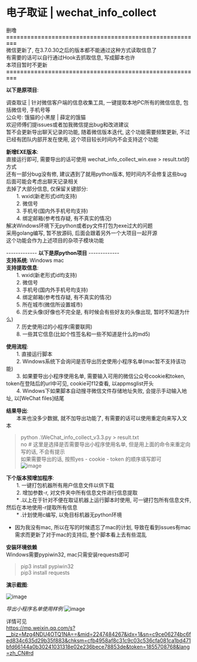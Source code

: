 

# 电子取证 | wechat_info_collect  

  
删噜
__========================================================__  
微信更新了, 在3.7.0.30之后的版本都不能通过这种方式读取信息了  
有需要的话可以自行通过Hook去抓取信息, 写成脚本也许  
本项目暂时不更新  
__========================================================__  


__以下是原项目__:  

调查取证 | 针对微信客户端的信息收集工具, 一键提取本地PC所有的微信信息, 包括微信号, 手机号等  
公众号: 饿猫的小黑屋 | 薛定的饿猫  
欢迎师傅们提issues或者加我微信提出bug和改进建议     
暂不会更新导出聊天记录的功能, 随着微信版本迭代, 这个功能需要频繁更新, 不过已经有团队内部开发在使用, 这个项目较长时间内不会支持这个功能  

__新增EXE版本__:  
直接运行即可, 需要导出的话可使用 wechat_info_collect_win.exe > result.txt的方式  
还有一部分bug没有修, 建议遇到了就用python版本, 短时间内不会修复这些bug  
后面可能会考虑出聊天记录相关  
去掉了大部分信息, 仅保留关键部分:  
&emsp;&emsp;1. wxid(新老形式id均支持)  
&emsp;&emsp;2. 微信号  
&emsp;&emsp;3. 手机号(国内外手机号均支持)  
&emsp;&emsp;4. 绑定邮箱(参考性存疑, 有不真实的情况)   
解决Windows环境下无python或者py文件打包为exe过大的问题  
采用golang编写, 暂不放源码, 后面会跟着另外一个大项目一起开源  
这个功能会作为上述项目的杂项子模块功能  
  
------------- __以下是原python项目__ -------------  
__支持系统__: Windows mac  
__支持提取信息__:  
&emsp;&emsp;1. wxid(新老形式id均支持)  
&emsp;&emsp;2. 微信号  
&emsp;&emsp;3. 手机号(国内外手机号均支持)  
&emsp;&emsp;4. 绑定邮箱(参考性存疑, 有不真实的情况)  
&emsp;&emsp;5. 所在城市(微信所设置城市)  
&emsp;&emsp;6. 历史头像(好像也不完全是, 有时候会有些好友的头像出现, 暂时不知道为什么)  
&emsp;&emsp;7. 历史使用过的小程序(需要联网)  
&emsp;&emsp;8. 一些其它信息(比如个性签名和一些不知道是什么的md5)  
  
__使用流程__:  
&emsp;&emsp;1. 直接运行脚本  
&emsp;&emsp;2. Windows系统下会询问是否导出历史使用小程序名单(mac暂不支持该功能)  
&emsp;&emsp;3. 如果要导出小程序使用名单, 需要输入可用的微信公众号cookie和token, token在登陆后的url中可见, cookie可f12查看, 以appmsglist开头  
&emsp;&emsp;4. Windows下如果脚本自动搜寻微信文件存储地址失败, 会提示手动输入地址, 以[WeChat files]结尾  
  
__结果导出__:  
  &emsp;&emsp;本来也没多少数据, 就不加导出功能了, 有需要的话可以使用重定向来写入文本  
  >python .\WeChat_info_collect_v3.3.py > result.txt  
  >no # 这里是选择是否需要导出小程序使用名单, 但是用上面的命令来重定向写的话, 不会有提示  
  >如果需要导出的话, 按照yes - cookie - token 的顺序填写即可  
  ![image](https://user-images.githubusercontent.com/19652329/168786080-319e88aa-b240-4f86-9de9-42a8d67a4e78.png)  


__下个版本预增加程序__:  
&emsp;&emsp;1. 一键打包机器所有用户信息文件以供下载  
&emsp;&emsp;2. 增加参数-r, 对文件夹中所有信息文件进行信息提取  
&emsp;&emsp;* .以上在于针对不便在取证机器上运行脚本时使用, 可一键打包所有信息文件, 然后在本地使用-r提取所有信息  
&emsp;&emsp;* .计划使用c编写, 以免目标机器无python环境  

* 因为我没有mac, 所以在写的时候遗忘了mac的计划, 导致在看到issues有mac需求而更新了对于mac的支持后, 整个脚本看上去有些混乱   

__安装环境依赖__  
Windows需要pypiwin32, mac只需安装requests即可  

>pip3 install pypiwin32  
>pip3 install requests  
  
__演示截图__:  

![image](https://user-images.githubusercontent.com/19652329/167609080-fe2bb5fe-9dd7-4556-a54b-e5087f1b0516.png)  
  
*导出小程序名单使用样例*
![image](https://user-images.githubusercontent.com/19652329/167623636-925c3302-7811-4031-a6d6-f055481f1110.png)  
  
详情可见  
https://mp.weixin.qq.com/s?__biz=Mzg4NDU4OTQ1NA==&mid=2247484267&idx=1&sn=c9ce06274bc6fed834c635d29b35f883&chksm=cfb4958af8c31c9c03c536cfa081ca1bd471bfd66144a0b30241031318e02e236bece78853de&token=1855708768&lang=zh_CN#rd 
